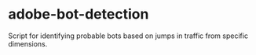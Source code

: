 # adobe-bot-detection
Script for identifying probable bots based on jumps in traffic from specific dimensions.
